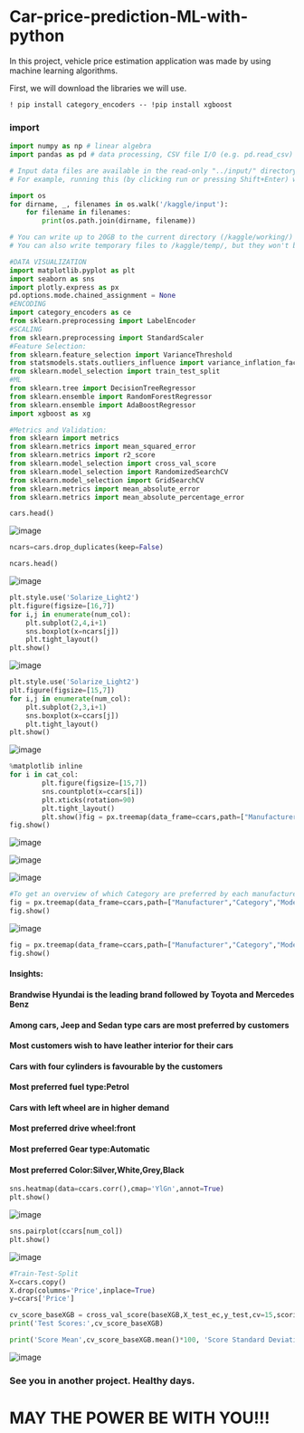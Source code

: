 # Car-price-prediction-ML-with-python
In this project, vehicle price estimation application was made by using machine learning algorithms.

First, we will download the libraries we will use.

`! pip install category_encoders -- !pip install xgboost`

### import
```Python
import numpy as np # linear algebra
import pandas as pd # data processing, CSV file I/O (e.g. pd.read_csv)

# Input data files are available in the read-only "../input/" directory
# For example, running this (by clicking run or pressing Shift+Enter) will list all files under the input directory

import os
for dirname, _, filenames in os.walk('/kaggle/input'):
    for filename in filenames:
        print(os.path.join(dirname, filename))

# You can write up to 20GB to the current directory (/kaggle/working/) that gets preserved as output when you create a version using "Save & Run All" 
# You can also write temporary files to /kaggle/temp/, but they won't be saved outside of the current session

```
```Python
#DATA VISUALIZATION
import matplotlib.pyplot as plt
import seaborn as sns
import plotly.express as px
pd.options.mode.chained_assignment = None 
#ENCODING
import category_encoders as ce
from sklearn.preprocessing import LabelEncoder
#SCALING
from sklearn.preprocessing import StandardScaler
#Feature Selection:
from sklearn.feature_selection import VarianceThreshold
from statsmodels.stats.outliers_influence import variance_inflation_factor
from sklearn.model_selection import train_test_split
#ML
from sklearn.tree import DecisionTreeRegressor
from sklearn.ensemble import RandomForestRegressor
from sklearn.ensemble import AdaBoostRegressor
import xgboost as xg

```
```Python
#Metrics and Validation:
from sklearn import metrics
from sklearn.metrics import mean_squared_error
from sklearn.metrics import r2_score
from sklearn.model_selection import cross_val_score
from sklearn.model_selection import RandomizedSearchCV
from sklearn.model_selection import GridSearchCV
from sklearn.metrics import mean_absolute_error
from sklearn.metrics import mean_absolute_percentage_error
```
```Python
cars.head()
```

![image](https://user-images.githubusercontent.com/63750425/184535104-d6f50fdd-36a6-423f-90af-710e9d4d8d16.png)

```Python
ncars=cars.drop_duplicates(keep=False)
```
```Python
ncars.head()
```

![image](https://user-images.githubusercontent.com/63750425/184535177-d47ab811-ceef-496c-b0a0-6d2f87eee5da.png)
```Python
plt.style.use('Solarize_Light2')
plt.figure(figsize=[16,7])
for i,j in enumerate(num_col):
    plt.subplot(2,4,i+1)
    sns.boxplot(x=ncars[j])
    plt.tight_layout()
plt.show()
```

![image](https://user-images.githubusercontent.com/63750425/184535203-fe45fb29-6ae7-46fe-a3b6-499c87eee598.png)

```Python
plt.style.use('Solarize_Light2')
plt.figure(figsize=[15,7])
for i,j in enumerate(num_col):
    plt.subplot(2,3,i+1)
    sns.boxplot(x=ccars[j])
    plt.tight_layout()
plt.show()
```

![image](https://user-images.githubusercontent.com/63750425/184535228-46473d4f-bf65-4819-b49d-f8fa9df8dee3.png)

```Python
%matplotlib inline
for i in cat_col:
        plt.figure(figsize=[15,7])
        sns.countplot(x=ccars[i])
        plt.xticks(rotation=90)
        plt.tight_layout()
        plt.show()fig = px.treemap(data_frame=ccars,path=["Manufacturer","Category","Model"],values='Price',title='MANUFACTURER WISE TOTAL PRICE | SALES DISTRIBUTION')
fig.show()
```

![image](https://user-images.githubusercontent.com/63750425/184535259-3db88942-367b-4251-8336-05034a242dd8.png)

![image](https://user-images.githubusercontent.com/63750425/184535297-7e6dd702-826d-4aa1-86ca-54a3c3aeeec5.png)

![image](https://user-images.githubusercontent.com/63750425/184535282-5cb7b8c0-a49f-4f0c-889d-c4f0a738fdc2.png)

```Python
#To get an overview of which Category are preferred by each manufacturer
fig = px.treemap(data_frame=ccars,path=["Manufacturer","Category","Model"],title='MANUFACTURER WISE DATA DISTRIBUTION')
fig.show()
```

![image](https://user-images.githubusercontent.com/63750425/184535365-394876aa-060d-45c6-9053-1a39df4b7e4a.png)

```Python
fig = px.treemap(data_frame=ccars,path=["Manufacturer","Category","Model"],values='Price',title='MANUFACTURER WISE TOTAL PRICE | SALES DISTRIBUTION')
fig.show()
```

#### Insights:
#### Brandwise Hyundai is the leading brand followed by Toyota and Mercedes Benz
#### Among cars, Jeep and Sedan type cars are most preferred by customers
#### Most customers wish to have leather interior for their cars
#### Cars with four cylinders is favourable by the customers 
#### Most preferred fuel type:Petrol
#### Cars with left wheel are in higher demand
#### Most preferred drive wheel:front
#### Most preferred Gear type:Automatic
#### Most preferred Color:Silver,White,Grey,Black


```Python
sns.heatmap(data=ccars.corr(),cmap='YlGn',annot=True)
plt.show()
```

![image](https://user-images.githubusercontent.com/63750425/184535418-c7d41233-e7c2-4027-9ecb-f1b90590df16.png)

```Python
sns.pairplot(ccars[num_col])
plt.show()
```

![image](https://user-images.githubusercontent.com/63750425/184535431-258615c7-2416-4d37-8aa6-7a97c1bc444d.png)

```Python
#Train-Test-Split
X=ccars.copy()
X.drop(columns='Price',inplace=True)
y=ccars['Price']
```
```Python
cv_score_baseXGB = cross_val_score(baseXGB,X_test_ec,y_test,cv=15,scoring='r2')
print('Test Scores:',cv_score_baseXGB)

print('Score Mean',cv_score_baseXGB.mean()*100, 'Score Standard Deviation', cv_score_baseXGB.std()*100)
```

![image](https://user-images.githubusercontent.com/63750425/184535464-b88215d5-a9fd-4013-876a-62eaaa230e49.png)


### See you in another project. Healthy days. 
# MAY THE POWER BE WITH YOU!!!

